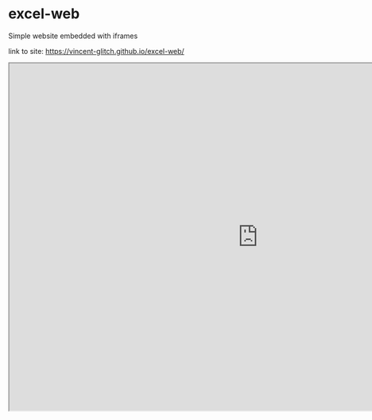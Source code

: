 # excel-web
Simple website embedded with iframes

link to site:
https://vincent-glitch.github.io/excel-web/

<iframe width="1000" height="700" src="https://docs.google.com/spreadsheets/d/e/2PACX-1vQihXoghh_ymJhVg7qLqO2aEa3V29D6VAsHH5vnWXBRezIQOmeinmsl7Mi9iSKhnA/pubhtml?widget=true&amp;headers=false"></iframe>

